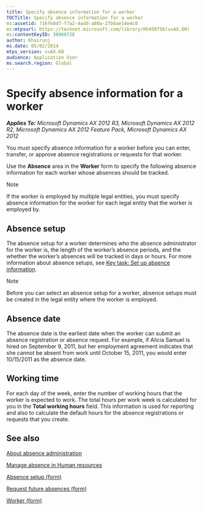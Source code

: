 ```yaml
---
title: Specify absence information for a worker
TOCTitle: Specify absence information for a worker
ms:assetid: 716fe8d7-f7a2-4add-a80a-27b6ae14e4c0
ms:mtpsurl: https://technet.microsoft.com/library/Hh450756(v=AX.60)
ms:contentKeyID: 36966728
author: Khairunj
ms.date: 05/02/2014
mtps_version: v=AX.60
audience: Application User
ms.search.region: Global
---
```


# Specify absence information for a worker 


_**Applies To:** Microsoft Dynamics AX 2012 R3, Microsoft Dynamics AX 2012 R2, Microsoft Dynamics AX 2012 Feature Pack, Microsoft Dynamics AX 2012_

You must specify absence information for a worker before you can enter, transfer, or approve absence registrations or requests for that worker.

Use the **Absence** area in the **Worker** form to specify the following absence information for each worker whose absences should be tracked.


> [!NOTE]
> <P>If the worker is employed by multiple legal entities, you must specify absence information for the worker for each legal entity that the worker is employed by.</P>



## Absence setup

The absence setup for a worker determines who the absence administrator for the worker is, the length of the worker’s absence periods, and the whether the worker’s absences will be tracked in days or hours. For more information about absence setups, see [Key task: Set up absence information](key-task-set-up-absence-information.md).


> [!NOTE]
> <P>Before you can select an absence setup for a worker, absence setups must be created in the legal entity where the worker is employed.</P>



## Absence date

The absence date is the earliest date when the worker can submit an absence registration or absence request. For example, if Alicia Samuel is hired on September 9, 2011, but her employment agreement indicates that she cannot be absent from work until October 15, 2011, you would enter 10/15/2011 as the absence date.

## Working time

For each day of the week, enter the number of working hours that the worker is expected to work. The total hours per work week is calculated for you in the **Total working hours** field. This information is used for reporting and also to calculate the default hours for the absence registrations or requests that you create.

## See also

[About absence administration](about-absence-administration.md)

[Manage absence in Human resources](manage-absence-in-human-resources.md)

[Absence setup (form)](https://technet.microsoft.com/library/aa583231\(v=ax.60\))

[Request future absences (form)](https://technet.microsoft.com/library/aa556621\(v=ax.60\))

[Worker (form)](https://technet.microsoft.com/library/hh209054\(v=ax.60\))

  


